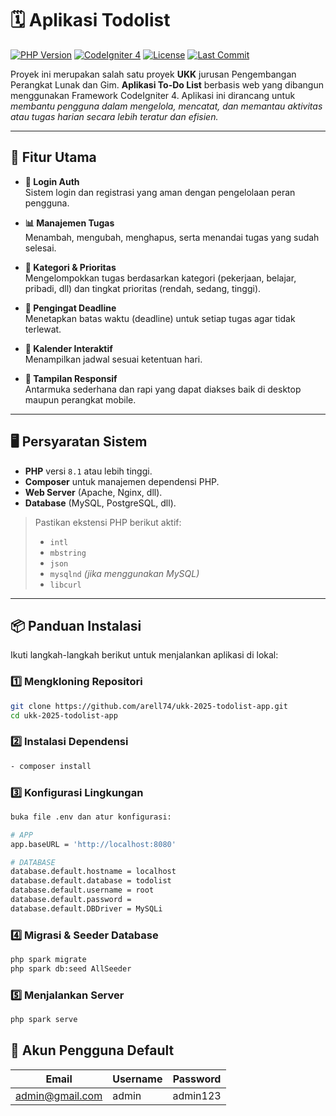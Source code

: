# 🗓️ Aplikasi Todolist

[![PHP Version](https://img.shields.io/badge/PHP-%5E8.1-blue?logo=php)](https://www.php.net/) [![CodeIgniter 4](https://img.shields.io/badge/CodeIgniter-4-red?logo=codeigniter)](https://codeigniter.com/) [![License](https://img.shields.io/github/license/arell74/ukk-2025-todolist-app)](LICENSE) [![Last Commit](https://img.shields.io/github/last-commit/arell74/ukk-2025-todolist-app)](https://github.com/arell74/ukk-2025-todolist-app/commits/main)

Proyek ini merupakan salah satu proyek **UKK** jurusan Pengembangan Perangkat Lunak dan Gim. **Aplikasi To-Do List** berbasis web yang dibangun menggunakan Framework CodeIgniter 4.
Aplikasi ini dirancang untuk *membantu pengguna dalam mengelola, mencatat, dan memantau aktivitas atau tugas harian secara lebih teratur dan efisien.*

---

## 🚀 Fitur Utama

- **🔑 Login Auth**  
  Sistem login dan registrasi yang aman dengan pengelolaan peran pengguna.

- **📊 Manajemen Tugas**  
   Menambah, mengubah, menghapus, serta menandai tugas yang sudah selesai.

- **📍 Kategori & Prioritas**  
  Mengelompokkan tugas berdasarkan kategori (pekerjaan, belajar, pribadi, dll) dan tingkat prioritas (rendah, sedang, tinggi).

- **📝 Pengingat Deadline**  
  Menetapkan batas waktu (deadline) untuk setiap tugas agar tidak terlewat.

- **📅 Kalender Interaktif**  
  Menampilkan jadwal sesuai ketentuan hari.

- **📂 Tampilan Responsif**  
  Antarmuka sederhana dan rapi yang dapat diakses baik di desktop maupun perangkat mobile.

---

## 🖥 Persyaratan Sistem

- **PHP** versi `8.1` atau lebih tinggi.
- **Composer** untuk manajemen dependensi PHP.
- **Web Server** (Apache, Nginx, dll).
- **Database** (MySQL, PostgreSQL, dll).

> Pastikan ekstensi PHP berikut aktif:
> - `intl`
> - `mbstring`
> - `json`
> - `mysqlnd` *(jika menggunakan MySQL)*
> - `libcurl`

---

## 📦 Panduan Instalasi

Ikuti langkah-langkah berikut untuk menjalankan aplikasi di lokal:

### 1️⃣ Mengkloning Repositori
```bash
git clone https://github.com/arell74/ukk-2025-todolist-app.git
cd ukk-2025-todolist-app
```
### 2️⃣ Instalasi Dependensi
```bash
- composer install
```

### 3️⃣ Konfigurasi Lingkungan
```bash
buka file .env dan atur konfigurasi:

# APP
app.baseURL = 'http://localhost:8080'

# DATABASE
database.default.hostname = localhost
database.default.database = todolist
database.default.username = root
database.default.password =
database.default.DBDriver = MySQLi
```
### 4️⃣ Migrasi & Seeder Database
```bash
php spark migrate
php spark db:seed AllSeeder
```

### 5️⃣ Menjalankan Server
```bash
php spark serve
```

## 👤 Akun Pengguna Default
| Email   | Username | Password |
| ------- | -------- | -------- |
| admin@gmail.com   | admin    | admin123 |


